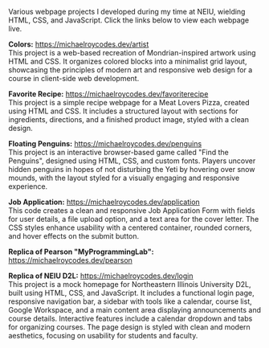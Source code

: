 Various webpage projects I developed during my time at NEIU, wielding HTML, CSS, and JavaScript. Click the links below to view each webpage live.

**Colors:**
https://michaelroycodes.dev/artist <br>
This project is a web-based recreation of Mondrian-inspired artwork using HTML and CSS. It organizes colored blocks into a minimalist grid layout, showcasing the principles of modern art and responsive web design for a course in client-side web development.

**Favorite Recipe:**
https://michaelroycodes.dev/favoriterecipe <br>
This project is a simple recipe webpage for a Meat Lovers Pizza, created using HTML and CSS. It includes a structured layout with sections for ingredients, directions, and a finished product image, styled with a clean design.

**Floating Penguins:**
https://michaelroycodes.dev/penguins <br>
This project is an interactive browser-based game called "Find the Penguins", designed using HTML, CSS, and custom fonts. Players uncover hidden penguins in hopes of not disturbing the Yeti by hovering over snow mounds, with the layout styled for a visually engaging and responsive experience.

**Job Application:**
https://michaelroycodes.dev/application <br>
This code creates a clean and responsive Job Application Form with fields for user details, a file upload option, and a text area for the cover letter. The CSS styles enhance usability with a centered container, rounded corners, and hover effects on the submit button.

**Replica of Pearson "MyProgrammingLab":**
https://michaelroycodes.dev/pearson <br>

**Replica of NEIU D2L:**
https://michaelroycodes.dev/login <br>
This project is a mock homepage for Northeastern Illinois University D2L, built using HTML, CSS, and JavaScript. It includes a functional login page, responsive navigation bar, a sidebar with tools like a calendar, course list, Google Workspace, and a main content area displaying announcements and course details. Interactive features include a calendar dropdown and tabs for organizing courses. The page design is styled with clean and modern aesthetics, focusing on usability for students and faculty.
